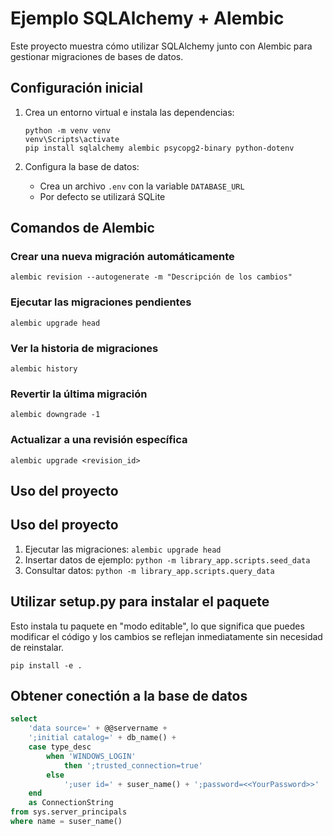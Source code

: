 # Ejemplo SQLAlchemy + Alembic

Este proyecto muestra cómo utilizar SQLAlchemy junto con Alembic para gestionar migraciones de bases de datos.

## Configuración inicial

1. Crea un entorno virtual e instala las dependencias:
   ```
   python -m venv venv
   venv\Scripts\activate
   pip install sqlalchemy alembic psycopg2-binary python-dotenv
   ```

2. Configura la base de datos:
   - Crea un archivo `.env` con la variable `DATABASE_URL`
   - Por defecto se utilizará SQLite

## Comandos de Alembic

### Crear una nueva migración automáticamente
```
alembic revision --autogenerate -m "Descripción de los cambios"
```

### Ejecutar las migraciones pendientes
```
alembic upgrade head
```

### Ver la historia de migraciones
```
alembic history
```

### Revertir la última migración
```
alembic downgrade -1
```

### Actualizar a una revisión específica
```
alembic upgrade <revision_id>
```

## Uso del proyecto

## Uso del proyecto

1. Ejecutar las migraciones: `alembic upgrade head`
2. Insertar datos de ejemplo: `python -m library_app.scripts.seed_data`
3. Consultar datos: `python -m library_app.scripts.query_data`

## Utilizar setup.py para instalar el paquete
Esto instala tu paquete en "modo editable", lo que significa que puedes modificar el código y los cambios se reflejan inmediatamente sin necesidad de reinstalar.
```
pip install -e .
```

## Obtener conectión a la base de datos
```sql
select
    'data source=' + @@servername +
    ';initial catalog=' + db_name() +
    case type_desc
        when 'WINDOWS_LOGIN' 
            then ';trusted_connection=true'
        else
            ';user id=' + suser_name() + ';password=<<YourPassword>>'
    end
    as ConnectionString
from sys.server_principals
where name = suser_name()
```